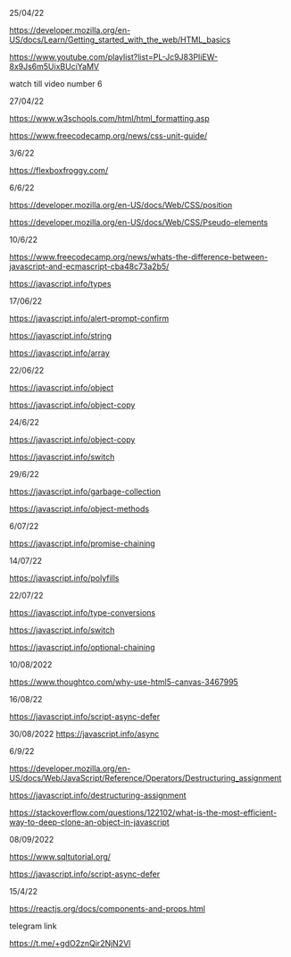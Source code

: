 25/04/22

https://developer.mozilla.org/en-US/docs/Learn/Getting_started_with_the_web/HTML_basics

https://www.youtube.com/playlist?list=PL-Jc9J83PIiEW-8x9Js6m5UixBUciYaMV

watch till video number 6

27/04/22

https://www.w3schools.com/html/html_formatting.asp

https://www.freecodecamp.org/news/css-unit-guide/

3/6/22

https://flexboxfroggy.com/

6/6/22

https://developer.mozilla.org/en-US/docs/Web/CSS/position

https://developer.mozilla.org/en-US/docs/Web/CSS/Pseudo-elements

10/6/22

https://www.freecodecamp.org/news/whats-the-difference-between-javascript-and-ecmascript-cba48c73a2b5/

https://javascript.info/types

17/06/22

https://javascript.info/alert-prompt-confirm

https://javascript.info/string

https://javascript.info/array

22/06/22

https://javascript.info/object

https://javascript.info/object-copy

24/6/22

https://javascript.info/object-copy

https://javascript.info/switch

29/6/22

https://javascript.info/garbage-collection

https://javascript.info/object-methods

6/07/22

https://javascript.info/promise-chaining

14/07/22

https://javascript.info/polyfills

22/07/22

https://javascript.info/type-conversions

https://javascript.info/switch

https://javascript.info/optional-chaining

10/08/2022

https://www.thoughtco.com/why-use-html5-canvas-3467995

16/08/22

https://javascript.info/script-async-defer

30/08/2022
https://javascript.info/async

6/9/22

https://developer.mozilla.org/en-US/docs/Web/JavaScript/Reference/Operators/Destructuring_assignment

https://javascript.info/destructuring-assignment

https://stackoverflow.com/questions/122102/what-is-the-most-efficient-way-to-deep-clone-an-object-in-javascript

08/09/2022

https://www.sqltutorial.org/

https://javascript.info/script-async-defer

15/4/22

https://reactjs.org/docs/components-and-props.html

telegram link

https://t.me/+gdO2znQir2NjN2Vl
